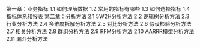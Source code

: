 第一章：业务指标
	1.1 如何理解数据
	1.2 常用的指标有哪些
	1.3 如何选择指标
	1.4 指标体系和报表
第二章：分析方法
	2.1 5W2H分析方法
	2.2 逻辑树分析方法
	2.3 行业分析方法
	2.4 多维度拆解分析方法
	2.5 对比分析方法
	2.6 假设检验分析方法
	2.7 相关分析方法
	2.8 群组分析方法
	2.9 RFM分析方法
	2.10 AARRR模型分析方法
	2.11 漏斗分析方法